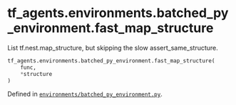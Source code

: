 <div itemscope itemtype="http://developers.google.com/ReferenceObject">
<meta itemprop="name" content="tf_agents.environments.batched_py_environment.fast_map_structure" />
<meta itemprop="path" content="Stable" />
</div>

# tf_agents.environments.batched_py_environment.fast_map_structure

List tf.nest.map_structure, but skipping the slow assert_same_structure.

``` python
tf_agents.environments.batched_py_environment.fast_map_structure(
    func,
    *structure
)
```



Defined in [`environments/batched_py_environment.py`](https://github.com/tensorflow/agents/tree/master/tf_agents/environments/batched_py_environment.py).

<!-- Placeholder for "Used in" -->
